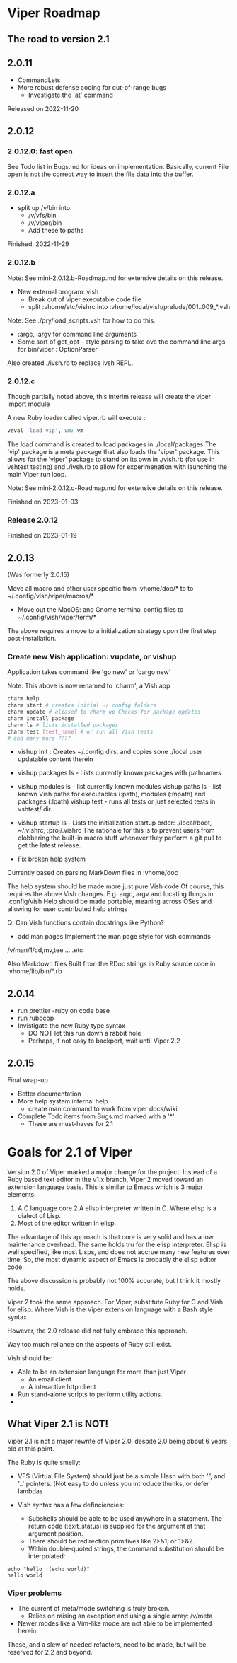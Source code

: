 # Viper Roadmap

## The road to version 2.1

## 2.0.11

- CommandLets
- More robust defense coding for out-of-range bugs
  * Investigate the 'at' command


Released on 2022-11-20


## 2.0.12

### 2.0.12.0: fast open

See Todo list in Bugs.md for ideas on implementation.
Basically, current File open is not the correct way to insert the file data into the buffer.

### 2.0.12.a

- split up /v/bin  into:
  * /v/vfs/bin
  * /v/viper/bin
  * Add these to paths


Finished: 2022-11-29

### 2.0.12.b

Note: See mini-2.0.12.b-Roadmap.md for extensive details on this release.

- New external program: vish
  * Break out of viper executable code file
  * split :vhome/etc/vishrc into :vhome/local/vish/prelude/001..009_*.vsh

Note: See ./pry/load_scripts.vsh for how to do this.



- :argc, :argv for command line arguments
- Some sort of get_opt - style parsing to take ove the command line args for bin/viper : OptionParser


Also created ./ivsh.rb to replace ivsh REPL.

### 2.0.12.c

Though partially noted above, this interim release will create the viper import module

A new Ruby loader called viper.rb  will execute :

```ruby
veval 'load vip', vm: vm
```

The load command is created to load packages in ./local/packages
The 'vip' package is a meta package that also loads the 'viper' package.
This allows for the 'viper' package to stand on its own in ./vish.rb (for use in vshtest testing)
and ./ivsh.rb to allow for experimenation with launching the main Viper run loop.

Note: See mini-2.0.12.c-Roadmap.md for extensive details on this release.





Finished on 2023-01-03


### Release 2.0.12

Finished on 2023-01-19


## 2.0.13

(Was formerly 2.0.15)

Move all macro and other user specific from :vhome/doc/* to to ~/.config/vish/viper/macros/*
- Move out the MacOS: and Gnome terminal config files to ~/.config/vish/viper/term/*

The above requires  a move to a initialization strategy upon the first step post-installation.

### Create new Vish application: vupdate, or vishup

Application takes command like 'go new' or 'cargo new'

Note: This above is now renamed to 'charm', a Vish app

```bash
charm help
charm start # creates initial ~/.config folders
charm update # aliased to charm up Checks for package updates
charm install package
charm ls # lists installed packages
charm test [test_name] # or run all Vish tests
# and many more ????
```


- vishup init : Creates ~/.config dirs, and copies sone ./local user updatable content therein
- vishup packages ls - Lists currently known packages with pathnames
- vishup modules ls - list currently known modules
vishup paths ls - list known Vish paths for executables (:path), modules (:mpath) and packages (:lpath)
vishup test - runs all tests or just selected tests in vshtest/ dir.
- vishup startup ls - Lists the initialization startup order: ./local/boot, ~/.vishrc, :proj/.vishrc
The rationale for this is to prevent users  from clobbering the built-in macro stuff
whenever they perform a git pull to get the latest release.

- Fix broken help system

Currently based on parsing MarkDown files in :vhome/doc

The help system should be made more just pure Vish code
Of course, this requires the above Vish changes. E.g. argc, argv and locating things in .config/vish
Help should be made portable, meaning across OSes and allowing for user contributed help strings


Q: Can Vish functions contain docstrings like Python?

- add man pages
Implement the man page style for vish commands

/v/man/1/cd,mv,tee ... .etc

Also Markdown files
Built from the RDoc strings in Ruby source code in :vhome/lib/bin/*.rb


## 2.0.14

- run prettier -ruby on code base
- run rubocop
- Invistigate the new Ruby type syntax
  * DO NOT let this run down a rabbit hole
  * Perhaps, if not easy to backport, wait until Viper 2.2


## 2.0.15

Final wrap-up 

- Better documentation
- More help system internal help
  * create man command to work from viper docs/wiki
- Complete Todo items from Bugs.md marked with a '*'
  * These are must-haves for 2.1



# Goals for 2.1 of Viper

Version 2.0 of Viper marked a major change for the project.
Instead of a Ruby based text editor in the v1.x branch, Viper 2 moved toward an extension language basis.
This is similar to Emacs which is 3 major elements:

1. A C language core
2 A elisp interpreter written in C. Where elisp is a dialect of Lisp.
3. Most of the editor written in elisp.

The advantage of this approach is that core is very solid and has a low maintenance
overhead. The same holds tru for the elisp interpreter.
Elisp is well specified, like most Lisps, and does not accrue many new features over time.
So, the most dynamic aspect of Emacs is probably the  elisp editor code.

The above discussion is probably not 100% accurate, but I think it mostly holds.

Viper 2 took the same approach. For Viper, substitute Ruby for C and Vish for elisp.
Where Vish is the Viper extension language with a Bash style syntax.

However, the 2.0 release did not fully embrace this approach.

Way too much reliance on the aspects of Ruby still exist.

Vish should be:

- Able to be an extension language for more than just Viper
  * An email client
  * A interactive http client
- Run stand-alone scripts to perform utility actions.
- 


## What Viper 2.1 is NOT!

Viper 2.1 is not a major rewrite of Viper 2.0, despite 2.0 being about 6 years old at this point.

The Ruby is quite smelly:

- VFS (Virtual File System) should just be a simple Hash with both '.', and '..'
pointers. (Not easy to do unless you introduce thunks, or defer lambdas

- Vish syntax has a few definciencies:
  * Subshells should be able to be used anywhere in a statement. The return code (:exit_status) is supplied for the argument at that argument position.
  * There should be redirection primitives like 2>&1, or 1>&2.
  * Within double-quoted strings, the command substitution should be interpolated:

```
echo "hello :(echo world)"
hello world
```


### Viper problems

- The current of meta/mode switching is truly broken.
  * Relies on raising an exception and using a single array: /v/meta
- Newer modes like a Vim-like mode are not able to be implemented herein.




These, and a slew of needed refactors, need to be made, but will be reserved for 2.2 and beyond.